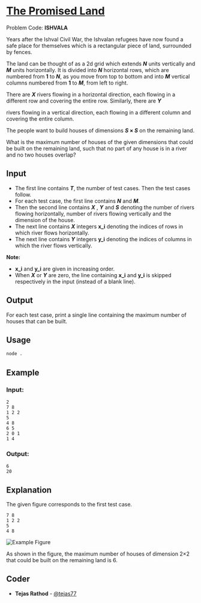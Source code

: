 
# [The Promised Land](https://www.codechef.com/problems/ISHVALA)
Problem Code: **ISHVALA**

Years after the Ishval Civil War, the Ishvalan refugees have now found a safe place for themselves which is a rectangular piece of land, surrounded by fences.

The land can be thought of as a 2d grid which extends **_N_** units vertically and **_M_** units horizontally. It is divided into **_N_** horizontal rows, which are numbered from **1** to **_N_**, as you move from top to bottom and into **_M_** vertical columns numbered from **1** to **_M_**, from left to right.

There are **_X_** rivers flowing in a horizontal direction, each flowing in a different row and covering the entire row. Similarly, there are **_Y_**

rivers flowing in a vertical direction, each flowing in a different column and covering the entire column.

The people want to build houses of dimensions **_S_ × _S_** on the remaining land.

What is the maximum number of houses of the given dimensions that could be built on the remaining land, such that no part of any house is in a river and no two houses overlap?

## Input

- The first line contains **_T_**, the number of test cases. Then the test cases follow.
- For each test case, the first line contains **_N_** and **_M_**.
- Then the second line contains **_X_** , **_Y_** and **_S_** denoting the number of rivers flowing horizontally, number of rivers flowing vertically and the dimension of the house.
- The next line contains **_X_** integers **x_i** denoting the indices of rows in which river flows horizontally.
- The next line contains **_Y_** integers **y_i** denoting the indices of columns in which the river flows vertically.

**Note:**
- **x_i** and **y_i** are given in increasing order.
- When **_X_** or **_Y_** are zero, the line containing **x_i** and **y_i** is skipped respectively in the input (instead of a blank line).

## Output

For each test case, print a single line containing the maximum number of houses that can be built.

## Usage
```sh
node .
```
## Example
### Input:
```
2
7 8
1 2 2
5
4 8
6 5
2 0 1
1 4
```
### Output:
```
6
20
```
## Explanation

The given figure corresponds to the first test case.
```
7 8
1 2 2
5
4 8
```
![Example Figure](https://codechef_shared.s3.amazonaws.com/download/HYC/External_contest_images/DCOD2019/image6.png)

As shown in the figure, the maximum number of houses of dimension 2×2 that could be built on the remaining land is 6.

## Coder

* **Tejas Rathod** - [@tejas77](https://github.com/tejas77)

